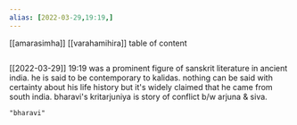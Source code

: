 ```yaml
---
alias: [2022-03-29,19:19,]
---
```

[[amarasimha]] [[varahamihira]]
table of content
```toc
```

[[2022-03-29]] 19:19
was a prominent figure of sanskrit literature in ancient india. he is said to be contemporary to kalidas. nothing can be said with certainty about his life history but it's widely 
claimed that he came from south india.
bharavi's kritarjuniya is story of conflict b/w arjuna & siva.
```query
"bharavi"
```